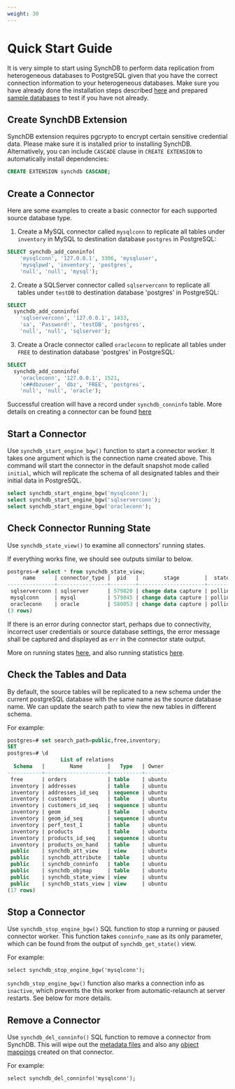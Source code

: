 ```yaml
---
weight: 30
---
```

# Quick Start Guide

It is very simple to start using SynchDB to perform data replication from heterogeneous databases to PostgreSQL given that you have the correct connection information to your heterogeneous databases. Make sure you have already done the installation steps described [here](https://docs.synchdb.com/user-guide/installation/) and prepared [sample databases](https://docs.synchdb.com/user-guide/prepare_tests_env/) to test if you have not already.

## **Create SynchDB Extension**

SynchDB extension requires pgcrypto to encrypt certain sensitive credential data. Please make sure it is installed prior to installing SynchDB. Alternatively, you can include `CASCADE` clause in `CREATE EXTENSION` to automatically install dependencies:

```sql
CREATE EXTENSION synchdb CASCADE;
```

## **Create a Connector**

Here are some examples to create a basic connector for each supported source database type.

1. Create a MySQL connector called `mysqlconn` to replicate all tables under `inventory` in MySQL to destination database `postgres` in PostgreSQL:
```sql
SELECT synchdb_add_conninfo(
    'mysqlconn', '127.0.0.1', 3306, 'mysqluser', 
    'mysqlpwd', 'inventory', 'postgres', 
    'null', 'null', 'mysql');
```

2. Create a SQLServer connector called `sqlserverconn` to replicate all tables under `testDB` to destination database 'postgres' in PostgreSQL:
```sql
SELECT 
  synchdb_add_conninfo(
    'sqlserverconn', '127.0.0.1', 1433, 
    'sa', 'Password!', 'testDB', 'postgres', 
    'null', 'null', 'sqlserver');
```

3. Create a Oracle connector called `oracleconn` to replicate all tables under `FREE` to destination database 'postgres' in PostgreSQL:
```sql
SELECT 
  synchdb_add_conninfo(
    'oracleconn', '127.0.0.1', 1521, 
    'c##dbzuser', 'dbz', 'FREE', 'postgres', 
    'null', 'null', 'oracle');
```

Successful creation will have a record under `synchdb_conninfo` table. More details on creating a connector can be found [here](https://docs.synchdb.com/user-guide/create_a_connector/)

## **Start a Connector**

Use `synchdb_start_engine_bgw()` function to start a connector worker. It takes one argument which is the connection name created above. This command will start the connector in the default snapshot mode called `initial`, which will replicate the schema of all designated tables and their initial data in PostgreSQL.

```sql
select synchdb_start_engine_bgw('mysqlconn');
select synchdb_start_engine_bgw('sqlserverconn');
select synchdb_start_engine_bgw('oracleconn');
```

## Check Connector Running State
Use `synchdb_state_view()` to examine all connectors' running states. 

If everything works fine, we should see outputs similar to below.
``` SQL
postgres=# select * from synchdb_state_view;
     name      | connector_type |  pid   |        stage        |  state  |   err    |                                           last_dbz_offset
---------------+----------------+--------+---------------------+---------+----------+------------------------------------------------------------------------------------------------------
 sqlserverconn | sqlserver      | 579820 | change data capture | polling | no error | {"commit_lsn":"0000006a:00006608:0003","snapshot":true,"snapshot_completed":false}
 mysqlconn     | mysql          | 579845 | change data capture | polling | no error | {"ts_sec":1741301103,"file":"mysql-bin.000009","pos":574318212,"row":1,"server_id":223344,"event":2}
 oracleconn    | oracle         | 580053 | change data capture | polling | no error | offset file not flushed yet
(3 rows)

```

If there is an error during connector start, perhaps due to connectivity, incorrect user credentials or source database settings, the error message shall be captured and displayed as `err` in the connector state output.

More on running states [here](https://docs.synchdb.com/monitoring/state_view/), and also running statistics [here](https://docs.synchdb.com/monitoring/stats_view/).

## Check the Tables and Data
By default, the source tables will be replicated to a new schema under the current postgreSQL database with the same name as the source database name. We can update the search path to view the new tables in different schema.

For example:
```sql
postgres=# set search_path=public,free,inventory;
SET
postgres=# \d
                 List of relations
  Schema   |        Name        |   Type   | Owner
-----------+--------------------+----------+--------
 free      | orders             | table    | ubuntu
 inventory | addresses          | table    | ubuntu
 inventory | addresses_id_seq   | sequence | ubuntu
 inventory | customers          | table    | ubuntu
 inventory | customers_id_seq   | sequence | ubuntu
 inventory | geom               | table    | ubuntu
 inventory | geom_id_seq        | sequence | ubuntu
 inventory | perf_test_1        | table    | ubuntu
 inventory | products           | table    | ubuntu
 inventory | products_id_seq    | sequence | ubuntu
 inventory | products_on_hand   | table    | ubuntu
 public    | synchdb_att_view   | view     | ubuntu
 public    | synchdb_attribute  | table    | ubuntu
 public    | synchdb_conninfo   | table    | ubuntu
 public    | synchdb_objmap     | table    | ubuntu
 public    | synchdb_state_view | view     | ubuntu
 public    | synchdb_stats_view | view     | ubuntu
(17 rows)
```

## **Stop a Connector**

Use `synchdb_stop_engine_bgw()` SQL function to stop a running or paused connector worker. This function takes `conninfo_name` as its only parameter, which can be found from the output of `synchdb_get_state()` view.

For example:
```
select synchdb_stop_engine_bgw('mysqlconn');
```

`synchdb_stop_engine_bgw()` function also marks a connection info as `inactive`, which prevents the this worker from automatic-relaunch at server restarts. See below for more details.

## **Remove a Connector**
Use `synchdb_del_conninfo()` SQL function to remove a connector from SynchDB. This will wipe out the [metadata files](https://docs.synchdb.com/architecture/metadata_files/) and also any [object mappings](https://docs.synchdb.com/user-guide/object_mapping_rules/) created on that connector.

For example:
```
select synchdb_del_conninfo('mysqlconn');
```